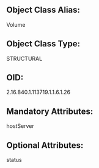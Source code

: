 ## Object Class Alias:
  Volume

## Object Class Type:
  STRUCTURAL

## OID:
  2.16.840.1.113719.1.1.6.1.26

## Mandatory Attributes:
  hostServer

## Optional Attributes:
  status
